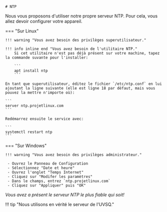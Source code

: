     # NTP

Nous vous proposons d'utiliser notre propre serveur NTP.
Pour cela, vous allez devoir configurer votre appareil.

=== "Sur Linux"

    !!! warning "Vous avez besoin des privilèges superutilisateur."

    !!! info inline end "Vous avez besoin de l'utilitaire NTP."
        Si cet utilitaire n'est pas déjà présent sur votre machine, tapez la commande suvante pour l'installer:

        ```
        apt install ntp
        ```
    
    En tant que superutilisateur, éditez le fichier `/etc/ntp.conf` en lui ajoutant la ligne suivante (elle est ligne 18 par défaut, mais vous pouvez la mettre n'importe où):

    ```
    server ntp.projetlinux.com
    ```

    Redémarrez ensuite le service avec:

    ```
    systemctl restart ntp
    ```


=== "Sur Windows"

    !!! warning "Vous avez besoin des privilèges administrateur."

     - Ouvrez le Panneau de Configuration
     - Sélectionnez "Date et heure"
     - Ouvrez l'onglet "Temps Internet"
     - Cliquez sur "Modifer les paramètres"
     - Dans le champs, entrez `ntp.projetlinux.com`
     - Cliquez sur "Appliquer" puis "OK"

*Vous avez a présent le serveur NTP le plus fiable qui soit!*

!!! tip "Nous utilisons en vérité le serveur de l'UVSQ."
